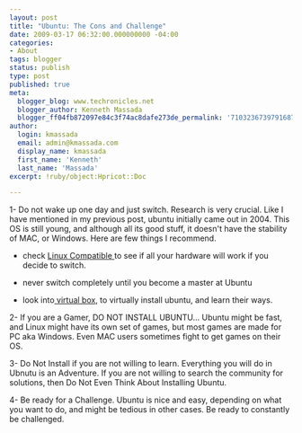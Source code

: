 ```yaml
---
layout: post
title: "Ubuntu: The Cons and Challenge"
date: 2009-03-17 06:32:00.000000000 -04:00
categories:
- About
tags: blogger
status: publish
type: post
published: true
meta:
  blogger_blog: www.techronicles.net
  blogger_author: Kenneth Massada
  blogger_ff04fb872097e84c3f74ac8dafe273de_permalink: '7103236739791687512'
author:
  login: kmassada
  email: admin@kmassada.com
  display_name: kmassada
  first_name: 'Kenneth'
  last_name: 'Massada'
excerpt: !ruby/object:Hpricot::Doc

---
```

<p>1- Do not wake up one day and just switch. Research is very crucial. Like I have mentioned in my previous post, ubuntu initially came out in 2004. This OS is still young, and although all its good stuff, it doesn't have the stability of MAC, or Windows. Here are few things I recommend.
<ul>
<li>check <a href="http://www.linuxcompatible.org/compatlist3.html">Linux Compatible </a> to see if all your hardware will work if you decide to switch.</li>
<p>
<li>never switch completely until you become a master at Ubuntu</li>
<p>
<li>look into<a href="http://www.virtualbox.org/"> virtual box</a>, to virtually install ubuntu, and learn their ways.</li>
</ul>
<p>2- If you are a Gamer, DO NOT INSTALL UBUNTU... Ubuntu might be fast, and Linux might have its own set of games, but most games are made for PC aka Windows. Even MAC users sometimes fight to get games on their OS.</p>
<p>3- Do Not Install if you are not willing to learn. Everything you will do in Ubnutu is an Adventure. If you are not willing to search the community for solutions, then Do Not Even Think About Installing Ubuntu.</p>
<p>4- Be ready for a Challenge. Ubuntu is nice and easy, depending on what you want to do, and might be tedious in other cases. Be ready to constantly be challenged.</p>
